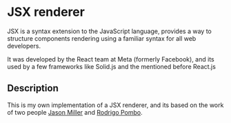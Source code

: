 # JSX renderer

JSX is a syntax extension to the JavaScript language, provides a way to structure components rendering using a familiar syntax for all web developers.

It was developed by the React team at Meta (formerly Facebook), and its used by a few frameworks like Solid.js and the mentioned before React.js

## Description

This is my own implementation of a JSX renderer, and its based on the work of two people [Jason Miller](https://jasonformat.com/wtf-is-jsx/) and [Rodrigo Pombo](https://pomb.us/build-your-own-react/).
